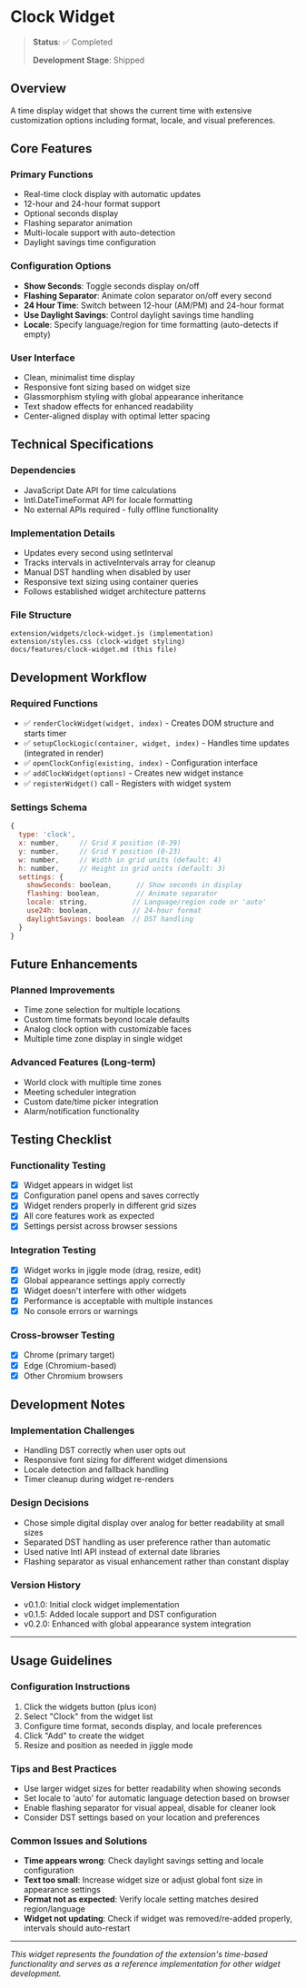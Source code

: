 # Clock Widget

> **Status**: ✅ Completed
> 
> **Development Stage**: Shipped

## Overview

A time display widget that shows the current time with extensive customization options including format, locale, and visual preferences.

## Core Features

### Primary Functions
- Real-time clock display with automatic updates
- 12-hour and 24-hour format support
- Optional seconds display
- Flashing separator animation
- Multi-locale support with auto-detection
- Daylight savings time configuration

### Configuration Options
- **Show Seconds**: Toggle seconds display on/off
- **Flashing Separator**: Animate colon separator on/off every second
- **24 Hour Time**: Switch between 12-hour (AM/PM) and 24-hour format
- **Use Daylight Savings**: Control daylight savings time handling
- **Locale**: Specify language/region for time formatting (auto-detects if empty)

### User Interface
- Clean, minimalist time display
- Responsive font sizing based on widget size
- Glassmorphism styling with global appearance inheritance
- Text shadow effects for enhanced readability
- Center-aligned display with optimal letter spacing

## Technical Specifications

### Dependencies
- JavaScript Date API for time calculations
- Intl.DateTimeFormat API for locale formatting
- No external APIs required - fully offline functionality

### Implementation Details
- Updates every second using setInterval
- Tracks intervals in activeIntervals array for cleanup
- Manual DST handling when disabled by user
- Responsive text sizing using container queries
- Follows established widget architecture patterns

### File Structure
```
extension/widgets/clock-widget.js (implementation)
extension/styles.css (clock-widget styling)
docs/features/clock-widget.md (this file)
```

## Development Workflow

### Required Functions
- ✅ `renderClockWidget(widget, index)` - Creates DOM structure and starts timer
- ✅ `setupClockLogic(container, widget, index)` - Handles time updates (integrated in render)
- ✅ `openClockConfig(existing, index)` - Configuration interface
- ✅ `addClockWidget(options)` - Creates new widget instance
- ✅ `registerWidget()` call - Registers with widget system

### Settings Schema
```javascript
{
  type: 'clock',
  x: number,     // Grid X position (0-39)
  y: number,     // Grid Y position (0-23)
  w: number,     // Width in grid units (default: 4)
  h: number,     // Height in grid units (default: 3)
  settings: {
    showSeconds: boolean,      // Show seconds in display
    flashing: boolean,         // Animate separator
    locale: string,           // Language/region code or 'auto'
    use24h: boolean,          // 24-hour format
    daylightSavings: boolean  // DST handling
  }
}
```

## Future Enhancements

### Planned Improvements
- Time zone selection for multiple locations
- Custom time formats beyond locale defaults
- Analog clock option with customizable faces
- Multiple time zone display in single widget

### Advanced Features (Long-term)
- World clock with multiple time zones
- Meeting scheduler integration
- Custom date/time picker integration
- Alarm/notification functionality

## Testing Checklist

### Functionality Testing
- [x] Widget appears in widget list
- [x] Configuration panel opens and saves correctly
- [x] Widget renders properly in different grid sizes
- [x] All core features work as expected
- [x] Settings persist across browser sessions

### Integration Testing
- [x] Widget works in jiggle mode (drag, resize, edit)
- [x] Global appearance settings apply correctly
- [x] Widget doesn't interfere with other widgets
- [x] Performance is acceptable with multiple instances
- [x] No console errors or warnings

### Cross-browser Testing
- [x] Chrome (primary target)
- [x] Edge (Chromium-based)
- [x] Other Chromium browsers

## Development Notes

### Implementation Challenges
- Handling DST correctly when user opts out
- Responsive font sizing for different widget dimensions
- Locale detection and fallback handling
- Timer cleanup during widget re-renders

### Design Decisions
- Chose simple digital display over analog for better readability at small sizes
- Separated DST handling as user preference rather than automatic
- Used native Intl API instead of external date libraries
- Flashing separator as visual enhancement rather than constant display

### Version History
- v0.1.0: Initial clock widget implementation
- v0.1.5: Added locale support and DST configuration
- v0.2.0: Enhanced with global appearance system integration

---

## Usage Guidelines

### Configuration Instructions
1. Click the widgets button (plus icon)
2. Select "Clock" from the widget list
3. Configure time format, seconds display, and locale preferences
4. Click "Add" to create the widget
5. Resize and position as needed in jiggle mode

### Tips and Best Practices
- Use larger widget sizes for better readability when showing seconds
- Set locale to 'auto' for automatic language detection based on browser
- Enable flashing separator for visual appeal, disable for cleaner look
- Consider DST settings based on your location and preferences

### Common Issues and Solutions
- **Time appears wrong**: Check daylight savings setting and locale configuration
- **Text too small**: Increase widget size or adjust global font size in appearance settings
- **Format not as expected**: Verify locale setting matches desired region/language
- **Widget not updating**: Check if widget was removed/re-added properly, intervals should auto-restart

---

*This widget represents the foundation of the extension's time-based functionality and serves as a reference implementation for other widget development.*